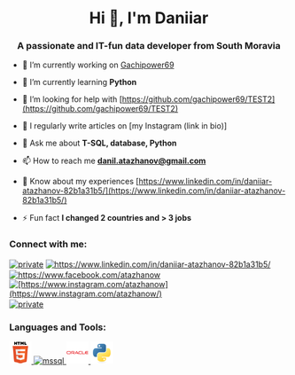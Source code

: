 <h1 align="center">Hi 👋, I'm Daniiar</h1>
<h3 align="center">A passionate and IT-fun data developer from South Moravia</h3>

- 🔭 I’m currently working on [Gachipower69](https://github.com/gachipower69/gachipower69)

- 🌱 I’m currently learning **Python**

- 🤝 I’m looking for help with [https://github.com/gachipower69/TEST2](https://github.com/gachipower69/TEST2)

- 📝 I regularly write articles on [my Instagram (link in bio)]

- 💬 Ask me about **T-SQL, database, Python**

- 📫 How to reach me **danil.atazhanov@gmail.com**

- 📄 Know about my experiences [https://www.linkedin.com/in/daniiar-atazhanov-82b1a31b5/](https://www.linkedin.com/in/daniiar-atazhanov-82b1a31b5/)

- ⚡ Fun fact **I changed 2 countries and > 3 jobs**

<h3 align="left">Connect with me:</h3>
<p align="left">
<a href="https://twitter.com/private" target="blank"><img align="center" src="https://raw.githubusercontent.com/rahuldkjain/github-profile-readme-generator/master/src/images/icons/Social/twitter.svg" alt="private" height="30" width="40" /></a>
<a href="https://linkedin.com/in/https://www.linkedin.com/in/daniiar-atazhanov-82b1a31b5/" target="blank"><img align="center" src="https://raw.githubusercontent.com/rahuldkjain/github-profile-readme-generator/master/src/images/icons/Social/linked-in-alt.svg" alt="https://www.linkedin.com/in/daniiar-atazhanov-82b1a31b5/" height="30" width="40" /></a>
<a href="https://fb.com/https://www.facebook.com/atazhanow" target="blank"><img align="center" src="https://raw.githubusercontent.com/rahuldkjain/github-profile-readme-generator/master/src/images/icons/Social/facebook.svg" alt="https://www.facebook.com/atazhanow" height="30" width="40" /></a>
<a href="https://instagram.com/https://www.instagram.com/atazhanow" target="blank"><img align="center" src="https://raw.githubusercontent.com/rahuldkjain/github-profile-readme-generator/master/src/images/icons/Social/instagram.svg" alt="[https://www.instagram.com/atazhanow](https://www.instagram.com/atazhanow/)" height="30" width="40" /></a>
<a href="https://discord.gg/Santo_Bombito" target="blank"><img align="center" src="https://raw.githubusercontent.com/rahuldkjain/github-profile-readme-generator/master/src/images/icons/Social/discord.svg" alt="private" height="30" width="40" /></a>
</p>

<h3 align="left">Languages and Tools:</h3>
<p align="left"> <a href="https://www.w3.org/html/" target="_blank" rel="noreferrer"> <img src="https://raw.githubusercontent.com/devicons/devicon/master/icons/html5/html5-original-wordmark.svg" alt="html5" width="40" height="40"/> </a> <a href="https://www.microsoft.com/en-us/sql-server" target="_blank" rel="noreferrer"> <img src="https://www.svgrepo.com/show/303229/microsoft-sql-server-logo.svg" alt="mssql" width="40" height="40"/> </a> <a href="https://www.oracle.com/" target="_blank" rel="noreferrer"> <img src="https://raw.githubusercontent.com/devicons/devicon/master/icons/oracle/oracle-original.svg" alt="oracle" width="40" height="40"/> </a> <a href="https://www.python.org" target="_blank" rel="noreferrer"> <img src="https://raw.githubusercontent.com/devicons/devicon/master/icons/python/python-original.svg" alt="python" width="40" height="40"/> </a> </p>
